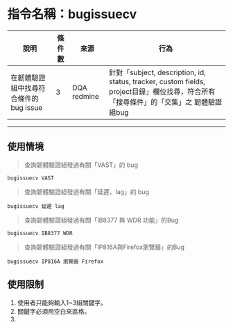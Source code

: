 # 指令名稱：bugissuecv

| 說明 | 條件數 | 來源 | 行為 |
| --- | --- | --- | --- |
| 在韌體驗證組中找尋符合條件的bug issue | 3 | DQA redmine | 針對「subject, description, id, status, tracker, custom fields, project目錄」欄位找尋，符合所有「搜尋條件」的「交集」之 韌體驗證組bug |

---

## 使用情境

> 查詢韌體驗證組發過有關「VAST」的 bug

```
bugissuecv VAST
```

> 查詢韌體驗證組發過有關「延遲、lag」的 bug

```
bugissuecv 延遲 lag
```

> 查詢韌體驗證組發過有關「IB8377 與 WDR 功能」的Bug

```
bugissuecv IB8377 WDR
```

> 查詢韌體驗證組發過有關「IP816A與Firefox瀏覽器」的Bug

```
bugissuecv IP816A 瀏覽器 Firefox
```

## 使用限制

1. 使用者只能夠輸入1~3組關鍵字。
2. 關鍵字必須用空白來區格。
3. 


